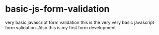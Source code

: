 # basic-js-form-validation
very basic javascript form validation
this is the very very basic javascript form validation..Also this is my first form development
